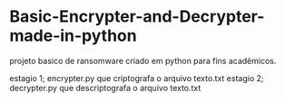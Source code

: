 # Basic-Encrypter-and-Decrypter-made-in-python

projeto basico de ransomware criado em python para fins acadêmicos. 

estagio 1; encrypter.py que criptografa o arquivo texto.txt
estagio 2; decrypter.py que descriptografa o arquivo texto.txt

